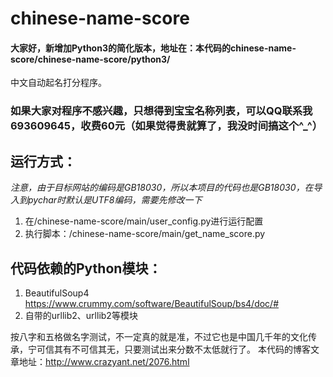 # chinese-name-score

#### 大家好，新增加Python3的简化版本，地址在：本代码的chinese-name-score/chinese-name-score/python3/

中文自动起名打分程序。

### 如果大家对程序不感兴趣，只想得到宝宝名称列表，可以QQ联系我693609645，收费60元（如果觉得贵就算了，我没时间搞这个^_^）

## 运行方式：
*注意，由于目标网站的编码是GB18030，所以本项目的代码也是GB18030，在导入到pychar时默认是UTF8编码，需要先修改一下*


1. 在/chinese-name-score/main/user_config.py进行运行配置
2. 执行脚本：/chinese-name-score/main/get_name_score.py


## 代码依赖的Python模块：
1. BeautifulSoup4 https://www.crummy.com/software/BeautifulSoup/bs4/doc/#
2. 自带的urllib2、urllib2等模块


按八字和五格做名字测试，不一定真的就是准，不过它也是中国几千年的文化传承，宁可信其有不可信其无，只要测试出来分数不太低就行了。
本代码的博客文章地址：http://www.crazyant.net/2076.html
